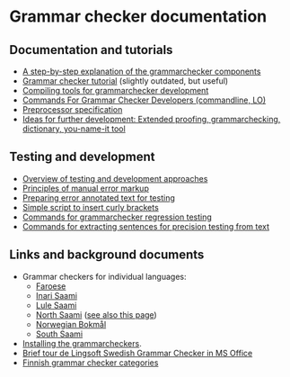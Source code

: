# Grammar checker documentation

## Documentation and tutorials

- [A step-by-step explanation of the grammarchecker components](https://github.com/divvun/libdivvun/blob/master/README.org)
- [Grammar checker tutorial](GrammarcheckerTutorial.html) (slightly outdated, but useful)
- [Compiling tools for grammarchecker development](GrammarcheckerCompilation.html)
- [Commands For Grammar Checker Developers (commandline, LO)](../../tools/CommandsForGrammarCheckerDevelopers.html)
- [Preprocessor specification](PreprocessorSpecification.html)
- [Ideas for further development: Extended proofing, grammarchecking, dictionary, you-name-it tool](extendedproofingtool.md)

## Testing and development

- [Overview of testing and development approaches](grammarchecker-testing-overview.md)
- [Principles of manual error markup](../spelling/testerror-markup.html)
- [Preparing error annotated text for testing](preparing-annotated-text.md)
- [Simple script to insert curly brackets](curly-bracket.md)
- [Commands for grammarchecker regression testing](grammarchecker_testing.html)
- [Commands for extracting sentences for precision testing from text](extracting-precision-sentences.md)

## Links and background documents

- Grammar checkers for individual languages:
    - [Faroese](https://giellalt.github.io/lang-fao/gramcheck/)
    - [Inari Saami](https://giellalt.github.io/lang-smn/gramcheck/)
    - [Lule Saami](https://giellalt.github.io/lang-smj/gramcheck/)
    - [North Saami](https://giellalt.github.io/lang-sme/gramcheck/) ([see also this page](NortSaamiGrammarchecker.html))
    - [Norwegian Bokmål](https://giellalt.github.io/lang-nob/gramcheck/)
    - [South Saami](https://giellalt.github.io/lang-sma/gramcheck/)
- [Installing the grammarcheckers](https://divvun.no/korrektur/gramcheck.html).
- [Brief tour de Lingsoft Swedish Grammar Checker in MS Office](LingsoftGrammarChecker.html)
- [Finnish grammar checker categories](LSFinnishGrammarCheckerCategories.html)
